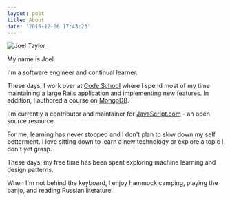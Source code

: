 ```yaml
---
layout: post
title: About
date: '2015-12-06 17:43:23'
---
```


![Joel Taylor](/content/images/2015/12/AAEAAQAAAAAAAAcGAAAAJDM0M2QwZWIxLTA5ZDAtNDVhZS1iMzViLTg1NTZjNmJkMmIyOQ-2.jpg)

My name is Joel.

I'm a software engineer and continual learner. 

These days, I work over at [Code School](http://codeschool.com) where I spend most of my time maintaining a large Rails application and implementing new features. In addition, I authored a course on [MongoDB](https://www.codeschool.com/courses/the-magical-marvels-of-mongodb).

I'm currently a contributor and maintainer for [JavaScript.com](http://JavaScript.com) -  an open source resource.

For me, learning has never stopped and I don't plan to slow down my self betterment. I love sitting down to learn a new technology or explore a topic I don't yet grasp. 

These days, my free time has been spent exploring machine learning and design patterns.

When I'm not behind the keyboard, I enjoy hammock camping, playing the banjo, and reading Russian literature.